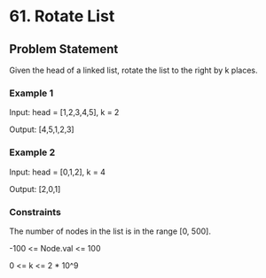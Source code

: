 # 61. Rotate List

## Problem Statement

Given the head of a linked list, rotate the list to the right by k places.

### Example 1

[](./example1.jpg)

Input: head = [1,2,3,4,5], k = 2

Output: [4,5,1,2,3]

### Example 2

[](./example2.jpg)

Input: head = [0,1,2], k = 4

Output: [2,0,1]

### Constraints

The number of nodes in the list is in the range [0, 500].

-100 <= Node.val <= 100

0 <= k <= 2 * 10^9
